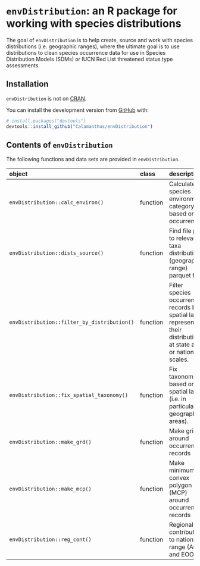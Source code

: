 
<!-- README.md is generated from README.Rmd. Please edit that file -->

# `envDistribution`: an R package for working with species distributions

<!-- badges: start -->
<!-- badges: end -->

The goal of `envDistribution` is to help create, source and work with
species distributions (i.e. geographic ranges), where the ultimate goal
is to use distributions to clean species occurrence data for use in
Species Distribution Models (SDMs) or IUCN Red List threatened status
type assessments.

## Installation

`envDistribution` is not on [CRAN](https://CRAN.R-project.org).

You can install the development version from
[GitHub](https://github.com/) with:

``` r
# install.packages("devtools")
devtools::install_github("Calamanthus/envDistribution")
```

## Contents of `envDistribution`

The following functions and data sets are provided in `envDistribution`.

| object                                      | class    | description                                                                                                           |
|:--------------------------------------------|:---------|:----------------------------------------------------------------------------------------------------------------------|
| `envDistribution::calc_environ()`           | function | Calculate a species environment category based on occurrences.                                                        |
| `envDistribution::dists_source()`           | function | Find file path to relevant taxa distribution (geographic range) parquet files.                                        |
| `envDistribution::filter_by_distribution()` | function | Filter species occurrence records by spatial layers representing their distributions at state and or national scales. |
| `envDistribution::fix_spatial_taxonomy()`   | function | Fix taxonomies based on spatial layers (i.e. in particular geographic areas).                                         |
| `envDistribution::make_grd()`               | function | Make grid around occurrence records                                                                                   |
| `envDistribution::make_mcp()`               | function | Make minimum convex polygon (MCP) around occurrence records                                                           |
| `envDistribution::reg_cont()`               | function | Regional contribution to national range (AOO and EOO)                                                                 |

